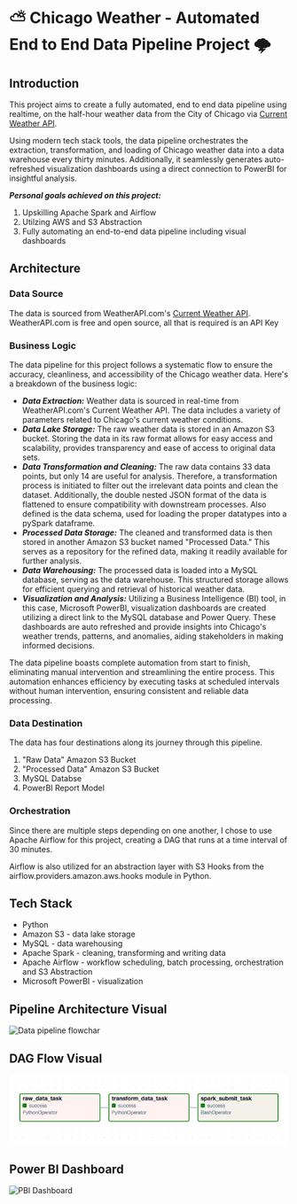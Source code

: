 # :partly_sunny: Chicago Weather - Automated End to End Data Pipeline Project :cloud_with_lightning:

## Introduction
This project aims to create a fully automated, end to end data pipeline using realtime, on the half-hour weather data from the City of Chicago via [Current Weather API](https://www.weatherapi.com/docs/). 

Using modern tech stack tools, the data pipeline orchestrates the extraction, transformation, and loading of Chicago weather data into a data warehouse every thirty minutes. Additionally, it seamlessly generates auto-refreshed visualization dashboards using a direct connection to PowerBI for insightful analysis.

***Personal goals achieved on this project:***
 1. Upskilling Apache Spark and Airflow
 2. Utilzing AWS and S3 Abstraction
 3. Fully automating an end-to-end data pipeline including visual dashboards

## Architecture

### Data Source
The data is sourced from WeatherAPI.com's [Current Weather API](https://www.weatherapi.com/docs/). WeatherAPI.com is free and open source, all that is required is an API Key

### Business Logic
The data pipeline for this project follows a systematic flow to ensure the accuracy, cleanliness, and accessibility of the Chicago weather data. Here's a breakdown of the business logic:

- ***Data Extraction:*** Weather data is sourced in real-time from WeatherAPI.com's Current Weather API. The data includes a variety of parameters related to Chicago's current weather conditions.
- ***Data Lake Storage:*** The raw weather data is stored in an Amazon S3 bucket. Storing the data in its raw format allows for easy access and scalability, provides transparency and ease of access to original data sets.
- ***Data Transformation and Cleaning:*** The raw data contains 33 data points, but only 14 are useful for analysis. Therefore, a transformation process is initiated to filter out the irrelevant data points and clean the dataset. Additionally, the double nested JSON format of the data is flattened to ensure compatibility with downstream processes. Also defined is the data schema, used for loading the proper datatypes into a pySpark dataframe.
- ***Processed Data Storage:*** The cleaned and transformed data is then stored in another Amazon S3 bucket named "Processed Data." This serves as a repository for the refined data, making it readily available for further analysis.
- ***Data Warehousing:*** The processed data is loaded into a MySQL database, serving as the data warehouse. This structured storage allows for efficient querying and retrieval of historical weather data.
- ***Visualization and Analysis:*** Utilizing a Business Intelligence (BI) tool, in this case, Microsoft PowerBI, visualization dashboards are created utilizing a direct link to the MySQL database and Power Query. These dashboards are auto refreshed and provide insights into Chicago's weather trends, patterns, and anomalies, aiding stakeholders in making informed decisions.

The data pipeline boasts complete automation from start to finish, eliminating manual intervention and streamlining the entire process. This automation enhances efficiency by executing tasks at scheduled intervals without human intervention, ensuring consistent and reliable data processing.

### Data Destination
The data has four destinations along its journey through this pipeline. 

  1. "Raw Data" Amazon S3 Bucket
  2. "Processed Data" Amazon S3 Bucket
  3. MySQL Databse
  4. PowerBI Report Model

### Orchestration
Since there are multiple steps depending on one another, I chose to use Apache Airflow for this project, creating a DAG that runs at a time interval of 30 minutes.

Airflow is also utilized for an abstraction layer with S3 Hooks from the airflow.providers.amazon.aws.hooks module in Python.

## Tech Stack
  - Python
  -  Amazon S3 - data lake storage
  -  MySQL - data warehousing
  -  Apache Spark - cleaning, transforming and writing data
  -  Apache Airflow - workflow scheduling, batch processing, orchestration and S3 Abstraction
  -  Microsoft PowerBI - visualization

## Pipeline Architecture Visual
![Data pipeline flowchar](https://github.com/17ekeller/weather-endtoend-pipeline/blob/main/Data%20Flow%20Visual)

## DAG Flow Visual
![Dag Flow](https://github.com/17ekeller/end-to-end-pipeline/blob/main/Dagflow)

## Power BI Dashboard
![PBI Dashboard](https://github.com/17ekeller/weather-endtoend-pipeline/blob/main/PBI%20Dashboard)

